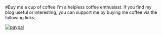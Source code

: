 #Buy me a cup of coffee
I'm a helpless coffee enthusiast. If you find my blog useful or interesting, you can support me by buying me coffee via the following links:

[![paypal](https://www.paypalobjects.com/en_US/i/btn/btn_donateCC_LG.gif)](https://www.paypal.com/cgi-bin/webscr?cmd=_s-xclick&hosted_button_id=5AHPLJQBLKA2Y)

